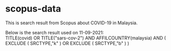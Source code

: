 # scopus-data
This is search result from Scopus about COVID-19 in Malaysia.    


Below is the search result used on 11-09-2021:    
TITLE(covid) OR TITLE("sars-cov-2") AND AFFILCOUNTRY(malaysia) AND ( EXCLUDE ( SRCTYPE,"k" ) OR EXCLUDE ( SRCTYPE,"b" ) )

